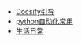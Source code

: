<!-- docs/_sidebar.md -->

* [Docsify引导](/md/Docsify引导/README.md)
* [python自动化常用](/md/python自动化常用/README.md)
* [生活日常](/md/生活日常/README.md)


